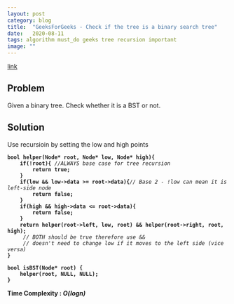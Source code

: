 ```yaml
---
layout: post
category: blog
title:  "GeeksForGeeks - Check if the tree is a binary search tree"
date:   2020-08-11
tags: algorithm must_do geeks tree recursion important
image: ""
---
```

<a href="https://practice.geeksforgeeks.org/problems/check-for-bst/1">link</a>

## Problem
Given a binary tree. Check whether it is a BST or not.

## Solution 
Use recursioin by setting the low and high points 

<pre><code><strong>bool helper(Node* root, Node* low, Node* high){
    if(!root){ </strong><i>//ALWAYS base case for tree recursion</i><strong>
        return true;
    }
    if(low && low->data >= root->data){</strong><i>// Base 2 - !low can mean it is left-side node</i><strong>
        return false;
    }
    if(high && high->data <= root->data){
        return false;
    }
    return helper(root->left, low, root) && helper(root->right, root, high);
     </strong><i>// BOTH should be true therefore use &&
     // doesn't need to change low if it moves to the left side (vice versa)</i><strong>
}

bool isBST(Node* root) {
    helper(root, NULL, NULL);
}
</strong></code></pre>
<strong>Time Complexity : <i>O(logn)</i></strong>

